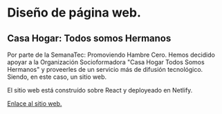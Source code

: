 # Diseño de página web.
## Casa Hogar: Todos somos Hermanos 

Por parte de la SemanaTec: Promoviendo Hambre Cero. Hemos decidido apoyar a la Organización Socioformadora "Casa Hogar Todos Somos Hermanos" y proveerles de un servicio más de difusión tecnológico. Siendo, en este caso, un sitio web. 

El sitio web está construído sobre React y deployeado en Netlify. 

[Enlace al sitio web.](https://casahogar-todossomoshermanos.netlify.app/)